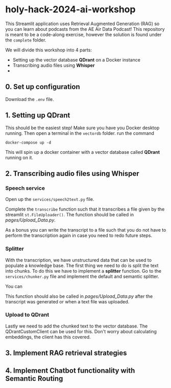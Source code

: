 # holy-hack-2024-ai-workshop

This Streamlit application uses Retrieval Augmented Generation (RAG) so you can learn about podcasts from the AE Air Data Podcast!
This repository is meant to be a code-along exercise, however the solution is found under the `complete` folder.

We will divide this workshop into 4 parts:

- Setting up the vector database **QDrant** on a Docker instance
- Transcribing audio files using **Whisper**
- 

## 0. Set up configuration
Download the `.env` file.

## 1. Setting up QDrant
This should be the easiest step! Make sure you have you Docker desktop running.
Then open a terminal in the `vectordb` folder.
run the command

`docker-compose up -d`

This will spin up a docker container with a vector database called **QDrant** running on it.


## 2. Transcribing audio files using **Whisper**

### Speech service

Open up the `services/speech2text.py` file.

Complete the `transcribe` function such that it transcribes a file given by the streamlit `st.FileUploader()`.
The function should be called in *pages/Upload_Data.py*.

As a bonus you can write the transcript to a file such that you do not have to perform the transcription again in case you need to redo future steps.

### Splitter

With the transcription, we have unstructured data that can be used to populate a knowledge base.
The first thing we need to do is split the text into chunks.
To do this we have to implement a **splitter** function.
Go to the `services/chunker.py` file and implement the default and semantic splitter.

You can 

This function should also be called in *pages/Upload_Data.py* after the transcript was generated or when a text file was uploaded.

### Upload to QDrant

Lastly we need to add the chunked text to the vector database. The QDrantCustomClient can be used for this. 
Don't worry about calculating embeddings, the client has this covered.


## 3. Implement RAG retrieval strategies

## 4. Implement Chatbot functionality with **Semantic Routing**

